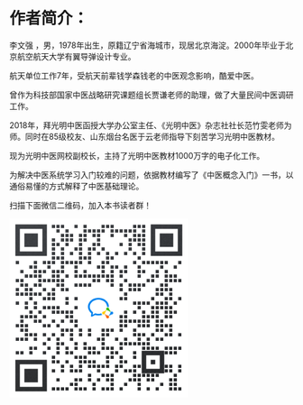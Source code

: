 # 作者简介：

李文强 ，男，1978年出生，原籍辽宁省海城市，现居北京海淀。2000年毕业于北京航空航天大学有翼导弹设计专业。

航天单位工作7年，受航天前辈钱学森钱老的中医观念影响，酷爱中医。

曾作为科技部国家中医战略研究课题组长贾谦老师的助理，做了大量民间中医调研工作。

2018年，拜光明中医函授大学办公室主任、《光明中医》杂志社社长范竹雯老师为师。同时在85级校友、山东烟台名医于云老师指导下刻苦学习光明中医教材。

现为光明中医网校副校长，主持了光明中医教材1000万字的电子化工作。

为解决中医系统学习入门较难的问题，依据教材编写了《中医概念入门》一书，以通俗易懂的方式解释了中医基础理论。 

扫描下面微信二维码，加入本书读者群！

<img src="img/gainianrume.png" style="zoom:80%;" />

